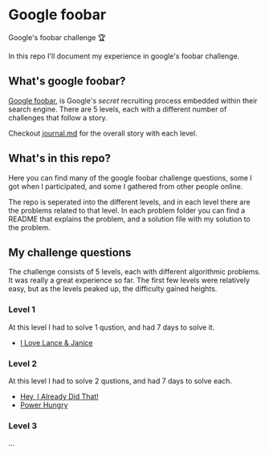 # Google foobar
Google's foobar challenge 🏆

In this repo I'll document my experience in google's foobar challenge.

## What's google foobar?
[Google foobar](https://foobar.withgoogle.com), is Google's *secret* recruiting process embedded within their search engine. There are 5 levels, each with a different number of challenges that follow a story.

Checkout [journal.md](https://github.com/ido-hi/google-foobar/blob/master/journal.md) for the overall story with each level.


## What's in this repo?
Here you can find many of the google foobar challenge questions, some I got when I participated, and some I gathered from other people online.

The repo is seperated into the different levels, and in each level there are the problems related to that level. In each problem folder you can find a README that explains the problem, and a solution file with my solution to the problem.


## My challenge questions
The challenge consists of 5 levels, each with different algorithmic problems. It was really a great experience so far. The first few levels were relatively easy, but as the levels peaked up, the difficulty gained heights.

### Level 1
At this level I had to solve 1 qustion, and had 7 days to solve it.
- [I Love Lance & Janice](https://github.com/ido-hi/google-foobar/tree/master/level-1/i-love-lance-janice)

### Level 2
At this level I had to solve 2 qustions, and had 7 days to solve each.
- [Hey, I Already Did That!](https://github.com/ido-hi/google-foobar/tree/master/level-2/hey-i-already-did-that)
- [Power Hungry](https://github.com/ido-hi/google-foobar/tree/master/level-2/power-hungry)

### Level 3
...
